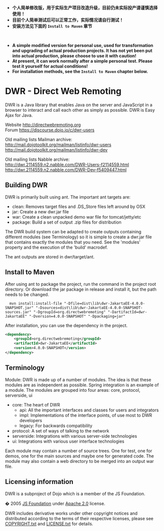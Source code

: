 - **个人简单修改版，用于实际生产项目改造升级，目前仍未实际投产请谨慎选择使用！**
- **目前个人简单测试后可以正常工作，实际情况请自行测试！**
- **安装方法见下面的 `Install to Maven` 章节**
<br/>

- **A simple modified version for personal use, used for transformation and upgrading of actual production projects. It has not yet been put into actual production, please choose to use it with caution!**
- **At present, it can work normally after a simple personal test. Please test it yourself for actual conditions!**
- **For installation methods, see the `Install to Maven` chapter below.**

# DWR - Direct Web Remoting

DWR is a Java library that enables Java on the server and JavaScript in a browser to interact and call each other as simply as possible.
DWR is Easy Ajax for Java.

Website http://directwebremoting.org \
Forum https://discourse.dojo.io/c/dwr-users

Old mailing lists Mailman archive:\
http://mail.dojotoolkit.org/mailman/listinfo/dwr-users \
http://mail.dojotoolkit.org/mailman/listinfo/dwr-dev

Old mailing lists Nabble archive:\
http://dwr.2114559.n2.nabble.com/DWR-Users-f2114559.html \
http://dwr.2114559.n2.nabble.com/DWR-Dev-f5409447.html

## Building DWR

DWR is primarily built using ant. The important ant targets are:
* clean: Removes target files and .DS_Store files left around by OSX
* jar: Create a new dwr.jar file
* war: Create a clean unpacked demo war file for tomcat/jetty/etc
* package: Build a set of output .zip files for distribution

The DWR build system can be adapted to create outputs containing different
modules (see Terminology) so it is simple to create a dwr.jar file that
contains exactly the modules that you need. See the 'modules' property and the
execution of the 'build' macrodef.

The ant outputs are stored in dwr/target/ant.

## Install to Maven

After using ant to package the project, run the command in the project root directory.
Or download the jar package in release and install it, but the path needs to be changed.

```maven
  mvn install:install-file "-Dfile=dist\lib\dwr-JakartaEE-4.0.0-SNAPSHOT.jar" "-Dsources=dist\lib\dwr-JakartaEE-4.0.0-SNAPSHOT-sources.jar" "-DgroupId=org.directwebremoting" "-DartifactId=dwr-JakartaEE" "-Dversion=4.0.0-SNAPSHOT" "-Dpackaging=jar"
```
After installation, you can use the dependency in the project.
```xml
<dependency>
    <groupId>org.directwebremoting</groupId>
    <artifactId>dwr-JakartaEE</artifactId>
    <version>4.0.0-SNAPSHOT</version>
</dependency>
```

## Terminology

Module: DWR is made up of a number of modules. The idea is that these modules
are as independent as possible. Spring integration is an example of a module.
The modules are grouped into four areas: core, protocol, serverside, ui
* core: The heart of DWR
  * api: All the important interfaces and classes for users and integrators
  * impl: Implementations of the interface points, of use most to DWR developers
  * legacy: For backwards compatibility
* protocol: A set of ways of talking to the network
* serverside: Integrations with various server-side technologies
* ui: Integrations with various user interface technologies

Each module may contain a number of source trees. One for test, one for demos,
one for the main sources and maybe one for generated code. The module may also
contain a web directory to be merged into an output war file.

## Licensing information

DWR is a subproject of Dojo which is a member of the JS Foundation.

� 2005 [JS Foundation](https://js.foundation/) under [Apache 2.0](http://www.apache.org/licenses/LICENSE-2.0.html) license.

DWR includes derivative works under other copyright notices and distributed according to the terms of their respective licenses, 
please see [COPYRIGHT.txt](COPYRIGHT.txt) and [LICENSE.txt](LICENSE.txt) for details.
